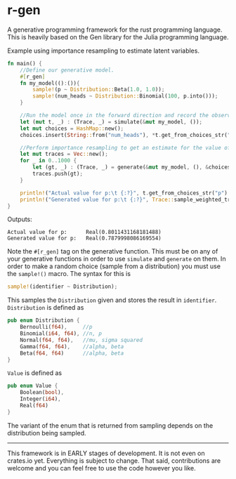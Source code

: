 # r-gen
A generative programming framework for the rust programming language. This is heavily based on the Gen library for the Julia programming language.

Example using importance resampling to estimate latent variables.
```rust
fn main() {
    //Define our generative model. 
    #[r_gen]
    fn my_model(():()){
        sample!(p ~ Distribution::Beta(1.0, 1.0)); 
        sample!(num_heads ~ Distribution::Binomial(100, p.into()));
    }

    //Run the model once in the forward direction and record the observations. 
    let (mut t, _) : (Trace, _) = simulate(&mut my_model, ());
    let mut choices = HashMap::new();
    choices.insert(String::from("num_heads"), *t.get_from_choices_str("num_heads").unwrap()); 

    //Perform importance resampling to get an estimate for the value of p. 
    let mut traces = Vec::new();
    for _ in 0..1000 {
        let (gt, _) : (Trace, _) = generate(&mut my_model, (), &choices);
        traces.push(gt); 
    }

    println!("Actual value for p:\t {:?}", t.get_from_choices_str("p").unwrap()); 
    println!("Generated value for p:\t {:?}", Trace::sample_weighted_traces(&traces).unwrap().get_from_choices_str("p").unwrap());
}
```
Outputs:
```
Actual value for p:      Real(0.8011431168181488)
Generated value for p:   Real(0.7879998086169554)
```

Note the `#[r_gen]` tag on the generative function. This must be on any of your generative functions in order to use `simulate` and `generate` on them. In order to make a random choice (sample from a distribution) you must use the `sample!()` macro. The syntax for this is 
```rust
sample!(identifier ~ Distribution); 
```
This samples the `Distribution` given and stores the result in `identifier`. `Distribution` is defined as 
```rust
pub enum Distribution {
    Bernoulli(f64),     //p
    Binomial(i64, f64), //n, p
    Normal(f64, f64),   //mu, sigma squared
    Gamma(f64, f64),    //alpha, beta
    Beta(f64, f64)      //alpha, beta
}
```
`Value` is defined as 
```rust 
pub enum Value {
    Boolean(bool), 
    Integer(i64), 
    Real(f64)
}
```
The variant of the enum that is returned from sampling depends on the distribution being sampled.

---

This framework is in EARLY stages of development. It is not even on crates.io yet. Everything is subject to change. That said, contributions are welcome and you can feel free to use the code however you like. 
